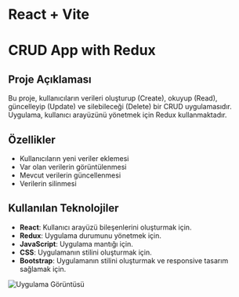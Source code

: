# React + Vite
# CRUD App with Redux

## Proje Açıklaması

Bu proje, kullanıcıların verileri oluşturup (Create), okuyup (Read), güncelleyip (Update) ve silebileceği (Delete) bir CRUD uygulamasıdır. Uygulama, kullanıcı arayüzünü yönetmek için Redux kullanmaktadır.

## Özellikler

- Kullanıcıların yeni veriler eklemesi
- Var olan verilerin görüntülenmesi
- Mevcut verilerin güncellenmesi
- Verilerin silinmesi

## Kullanılan Teknolojiler

- **React**: Kullanıcı arayüzü bileşenlerini oluşturmak için.
- **Redux**: Uygulama durumunu yönetmek için.
- **JavaScript**: Uygulama mantığı için.
- **CSS**: Uygulamanın stilini oluşturmak 
için.
- **Bootstrap**: Uygulamanın stilini oluşturmak ve responsive tasarım sağlamak için.


![Uygulama Görüntüsü](src/assets/Vite-React-Kişisel-Microsoft_-Edge-2024-10-23-23-08-18.gif)